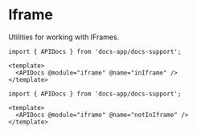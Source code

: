 # Iframe

Utilities for working with IFrames.


```gjs live no-shadow
import { APIDocs } from 'docs-app/docs-support';

<template>
  <APIDocs @module="iframe" @name="inIframe" />
</template>
```

```gjs live no-shadow
import { APIDocs } from 'docs-app/docs-support';

<template>
  <APIDocs @module="iframe" @name="notInIframe" />
</template>
```
